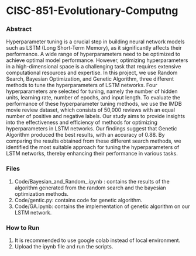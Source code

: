 # CISC-851-Evolutionary-Computng


### Abstract
Hyperparameter tuning is a crucial step in building neural network models such as LSTM (Long Short-Term Memory), as it significantly affects their performance. A wide range of hyperparameters need to be optimized to achieve optimal model performance. However, optimizing hyperparameters in a high-dimensional space is a challenging task that requires extensive computational resources and expertise. In this project, we use Random Search, Bayesian Optimization, and Genetic Algorithm, three different methods to tune the hyperparameters of LSTM networks. Four hyperparameters are selected for tuning, namely the number of hidden units, learning rate, number of epochs, and input length. To evaluate the performance of these hyperparameter tuning methods, we use the IMDB movie review dataset, which consists of 50,000 reviews with an equal number of positive and negative labels. Our study aims to provide insights into the effectiveness and efficiency of methods for optimizing hyperparameters in LSTM networks. Our findings suggest that Genetic Algorithm produced the best results, with an accuracy of 0.88. By comparing the results obtained from these different search methods, we identified the most suitable approach for tuning the hyperparameters of LSTM networks, thereby enhancing their performance in various tasks. 

### Files
1. Code/Bayesian_and_Random_.ipynb : contains the results of the algorithm generated from the random search and the bayesian optimization methods.
2. Code/gentic.py: contains code  for  genetic algorithm.
3. Code/GA.ipynb: contains the implementation of genetic algorithm on our LSTM network.


### How to Run

1. It is recommended to use google colab instead of local environment.
2. Upload the ipynb file and run the scripts.
